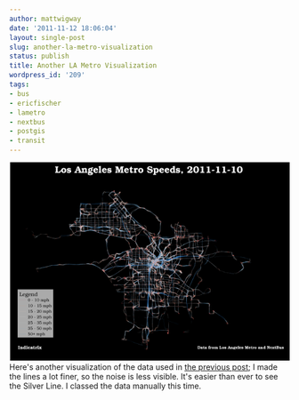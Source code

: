 ```yaml
---
author: mattwigway
date: '2011-11-12 18:06:04'
layout: single-post
slug: another-la-metro-visualization
status: publish
title: Another LA Metro Visualization
wordpress_id: '209'
tags:
- bus
- ericfischer
- lametro
- nextbus
- postgis
- transit
---
```


[![](/a/2011-11-12-another-la-metro-visualization/metro2011-11-10_manual-thumb.png)](/a/2011-11-12-another-la-metro-visualization/metro2011-11-10_manual.png)
Here's another visualization of the data used in [the previous post](/2011/11/12/making-transit-travel-speed-maps-with-open-source-gis/); I made the lines a lot finer, so the noise is less visible. It's easier than ever to see the Silver Line. I classed the data manually this time.
